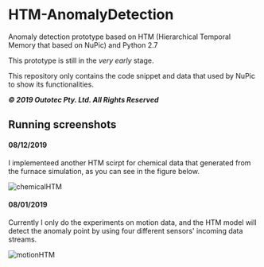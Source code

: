 # HTM-AnomalyDetection

Anomaly detection prototype based on HTM (Hierarchical Temporal Memory that based on NuPic) and Python 2.7

This prototype is still in the *very early* stage. 

This repository only contains the code snippet and data that used by NuPic to show its functionalities.

***© 2019 Outotec Pty. Ltd. All Rights Reserved***

## Running screenshots

#### 08/12/2019 
I implementeed another HTM scirpt for chemical data that generated from the furnace simulation, as you can see in the figure below.

![chemicalHTM](https://github.com/KimMeen/HTM-AnomalyDetection/blob/master/docs/Screenshot4.png)


#### 08/01/2019
Currently I only do the experiments on motion data, and the HTM model will detect the anomaly point by using four different sensors' incoming data streams.

![motionHTM](https://github.com/KimMeen/HTM-AnomalyDetection/blob/master/docs/Screenshot3.png)
